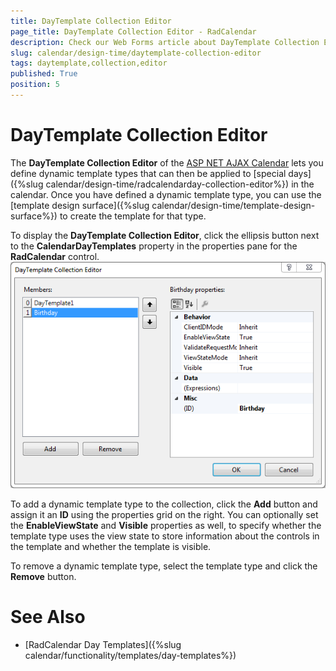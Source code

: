 ```yaml
---
title: DayTemplate Collection Editor
page_title: DayTemplate Collection Editor - RadCalendar
description: Check our Web Forms article about DayTemplate Collection Editor.
slug: calendar/design-time/daytemplate-collection-editor
tags: daytemplate,collection,editor
published: True
position: 5
---
```


# DayTemplate Collection Editor



The **DayTemplate Collection Editor** of the [ASP NET AJAX Calendar](https://www.telerik.com/products/aspnet-ajax/calendar.aspx) lets you define dynamic template types that can then be applied to [special days]({%slug calendar/design-time/radcalendarday-collection-editor%}) in the calendar. Once you have defined a dynamic template type, you can use the [template design surface]({%slug calendar/design-time/template-design-surface%}) to create the template for that type.

To display the **DayTemplate Collection Editor**, click the ellipsis button next to the **CalendarDayTemplates** property in the properties pane for the **RadCalendar** control.![DayTemplate collection editor](images/DayTemplateCollectionEditor.png)

To add a dynamic template type to the collection, click the **Add** button and assign it an **ID** using the properties grid on the right. You can optionally set the **EnableViewState** and **Visible** properties as well, to specify whether the template type uses the view state to store information about the controls in the template and whether the template is visible.

To remove a dynamic template type, select the template type and click the **Remove** button.



# See Also

 * [RadCalendar Day Templates]({%slug calendar/functionality/templates/day-templates%})
